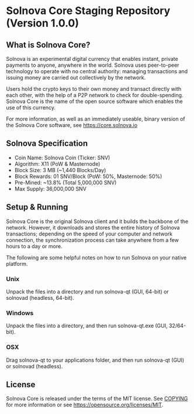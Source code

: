 Solnova Core Staging Repository (Version 1.0.0)
===========================


What is Solnova Core?
-------------

Solnova is an experimental digital currency that enables instant, private
payments to anyone, anywhere in the world. Solnova uses peer-to-peer technology
to operate with no central authority: managing transactions and issuing money
are carried out collectively by the network.

Users hold the crypto keys to their own money and transact directly with each other, 
with the help of a P2P network to check for double-spending. Solnova Core is the 
name of the open source software which enables the use of this currency.

For more information, as well as an immediately useable, binary version of
the Solnova Core software, see https://core.solnova.io


Solnova Specification
-------------

- Coin Name: Solnova Coin (Ticker: SNV)
- Algorithm: X11 (PoW & Masternode)
- Block Size: 3 MB (~1,440 Blocks/Day)
- Block Rewards: 01 SNV/Block (PoW: 50%, Masternode: 50%)
- Pre-Mined: ~13.8% (Total 5,000,000 SNV)
- Max Supply: 36,000,000 SNV


Setup & Running
---------------------
Solnova Core is the original Solnova client and it builds the backbone of the network.
However, it downloads and stores the entire history of Solnova transactions;
depending on the speed of your computer and network connection, the synchronization
process can take anywhere from a few hours to a day or more.

The following are some helpful notes on how to run Solnova on your native platform.

### Unix

Unpack the files into a directory and run solnova-qt (GUI, 64-bit) or solnovad (headless, 64-bit).

### Windows

Unpack the files into a directory, and then run solnova-qt.exe (GUI, 32/64-bit).

### OSX

Drag solnova-qt to your applications folder, and then run solnova-qt (GUI) or solnovad (headless).


License
-------

Solnova Core is released under the terms of the MIT license. See [COPYING](COPYING) for more
information or see https://opensource.org/licenses/MIT.
